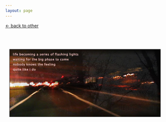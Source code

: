 ```yaml
---
layout: page
---
```

<script>document.title="𝗯𝘂𝗹𝗹𝘁𝗼𝘄𝗻.𝟮𝟬𝟮𝟮 | brownline"</script>

<div class="goback">
<a href="/other/">&larr; back to other</a>
</div>
<div style="text-align:center;	margin:30px 0;">
<a href="/other/"><img src="/images/brownline.jpg" width=476 height=213 border=1 vspace=36></a>
</div>
